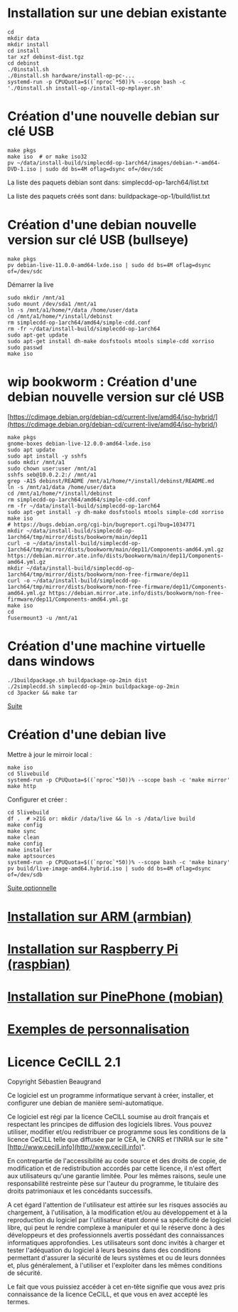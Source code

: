 # Installation sur une debian existante
```
cd
mkdir data
mkdir install
cd install
tar xzf debinst-dist.tgz
cd debinst
./0install.sh
./0install.sh hardware/install-op-pc-...
systemd-run -p CPUQuota=$((`nproc`*50))% --scope bash -c './0install.sh install-op-/install-op-mplayer.sh'
```

# Création d'une nouvelle debian sur clé USB
```
make pkgs
make iso  # or make iso32
pv ~/data/install-build/simplecdd-op-1arch64/images/debian-*-amd64-DVD-1.iso | sudo dd bs=4M oflag=dsync of=/dev/sdc
```
La liste des paquets debian sont dans: simplecdd-op-1arch64/list.txt

La liste des paquets créés sont dans: buildpackage-op-1/build/list.txt

# Création d'une debian nouvelle version sur clé USB (bullseye)
```
make pkgs
pv debian-live-11.0.0-amd64-lxde.iso | sudo dd bs=4M oflag=dsync of=/dev/sdc
```
Démarrer la live
```
sudo mkdir /mnt/a1
sudo mount /dev/sda1 /mnt/a1
ln -s /mnt/a1/home/*/data /home/user/data
cd /mnt/a1/home/*/install/debinst
rm simplecdd-op-1arch64/amd64/simple-cdd.conf
rm -fr ~/data/install-build/simplecdd-op-1arch64
sudo apt-get update
sudo apt-get install dh-make dosfstools mtools simple-cdd xorriso
sudo passwd
make iso
```

# wip bookworm : Création d'une debian nouvelle version sur clé USB
[https://cdimage.debian.org/debian-cd/current-live/amd64/iso-hybrid/](https://cdimage.debian.org/debian-cd/current-live/amd64/iso-hybrid/)
```
make pkgs
gnome-boxes debian-live-12.0.0-amd64-lxde.iso
sudo apt update
sudo apt install -y sshfs
sudo mkdir /mnt/a1
sudo chown user:user /mnt/a1
sshfs seb@10.0.2.2:/ /mnt/a1
grep -A15 debinst/README /mnt/a1/home/*/install/debinst/README.md
ln -s /mnt/a1/data /home/user/data
cd /mnt/a1/home/*/install/debinst
rm simplecdd-op-1arch64/amd64/simple-cdd.conf
rm -fr ~/data/install-build/simplecdd-op-1arch64
sudo apt-get install -y dh-make dosfstools mtools simple-cdd xorriso
make iso
# https://bugs.debian.org/cgi-bin/bugreport.cgi?bug=1034771
mkdir ~/data/install-build/simplecdd-op-1arch64/tmp/mirror/dists/bookworm/main/dep11
curl -o ~/data/install-build/simplecdd-op-1arch64/tmp/mirror/dists/bookworm/main/dep11/Components-amd64.yml.gz https://debian.mirror.ate.info/dists/bookworm/main/dep11/Components-amd64.yml.gz
mkdir ~/data/install-build/simplecdd-op-1arch64/tmp/mirror/dists/bookworm/non-free-firmware/dep11
curl -o ~/data/install-build/simplecdd-op-1arch64/tmp/mirror/dists/bookworm/non-free-firmware/dep11/Components-amd64.yml.gz https://debian.mirror.ate.info/dists/bookworm/non-free-firmware/dep11/Components-amd64.yml.gz
make iso
cd
fusermount3 -u /mnt/a1
```

# Création d'une machine virtuelle dans windows
```
./1buildpackage.sh buildpackage-op-2min dist
./2simplecdd.sh simplecdd-op-2min buildpackage-op-2min
cd 3packer && make tar
```
[Suite](3packer/README.md)

# Création d'une debian live
Mettre à jour le mirroir local :
```
make iso
cd 5livebuild
systemd-run -p CPUQuota=$((`nproc`*50))% --scope bash -c 'make mirror'
make http
```
Configurer et créer :
```
cd 5livebuild
df .  # >21G or: mkdir /data/live && ln -s /data/live build
make config
make sync
make clean
make config
make installer
make aptsources
systemd-run -p CPUQuota=$((`nproc`*50))% --scope bash -c 'make binary'
pv build/live-image-amd64.hybrid.iso | sudo dd bs=4M oflag=dsync of=/dev/sdb
```
[Suite optionnelle](5livebuild/README.md)

# [Installation sur ARM (armbian)](armbian/README.md)

# [Installation sur Raspberry Pi (raspbian)](rpi/README.md)

# [Installation sur PinePhone (mobian)](mobian/README.md)

# [Exemples de personnalisation](doc/custom.md)

# Licence CeCILL 2.1

Copyright Sébastien Beaugrand

Ce logiciel est un programme informatique servant à créer, installer, et
configurer une debian de manière semi-automatique.

Ce logiciel est régi par la licence CeCILL soumise au droit français et
respectant les principes de diffusion des logiciels libres. Vous pouvez
utiliser, modifier et/ou redistribuer ce programme sous les conditions
de la licence CeCILL telle que diffusée par le CEA, le CNRS et l'INRIA
sur le site "[http://www.cecill.info](http://www.cecill.info)".

En contrepartie de l'accessibilité au code source et des droits de copie,
de modification et de redistribution accordés par cette licence, il n'est
offert aux utilisateurs qu'une garantie limitée.  Pour les mêmes raisons,
seule une responsabilité restreinte pèse sur l'auteur du programme,  le
titulaire des droits patrimoniaux et les concédants successifs.

A cet égard  l'attention de l'utilisateur est attirée sur les risques
associés au chargement,  à l'utilisation,  à la modification et/ou au
développement et à la reproduction du logiciel par l'utilisateur étant
donné sa spécificité de logiciel libre, qui peut le rendre complexe à
manipuler et qui le réserve donc à des développeurs et des professionnels
avertis possédant  des  connaissances  informatiques approfondies.  Les
utilisateurs sont donc invités à charger  et  tester  l'adéquation  du
logiciel à leurs besoins dans des conditions permettant d'assurer la
sécurité de leurs systèmes et ou de leurs données et, plus généralement,
à l'utiliser et l'exploiter dans les mêmes conditions de sécurité.

Le fait que vous puissiez accéder à cet en-tête signifie que vous avez
pris connaissance de la licence CeCILL, et que vous en avez accepté les
termes.

